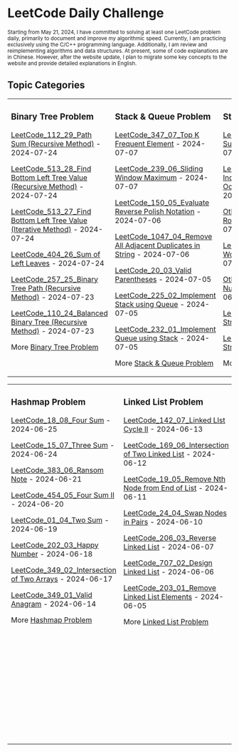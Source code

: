 # LeetCode Daily Challenge

<small>
Starting from May 21, 2024, I have committed to solving at least one LeetCode problem daily, primarily to document and improve my algorithmic speed. Currently, I am practicing exclusively using the C/C++ programming language. Additionally, I am review and reimplementing algorithms and data structures. At present, some of code explanations are in Chinese. However, after the website update, I plan to migrate some key concepts to the website and provide detailed explanations in English.
</small>

## Topic Categories

<table>
<tr>

<td valign="top" width="33%">

### Binary Tree Problem
<!-- Binary Tree Problem List -->
[LeetCode_112_29_Path Sum (Recursive Method)](https://github.com/EdwardShiung/LeetCode/blob/main/Top_Interview/BinaryTree/24_112_Path_Sum/24_112_Path_Sum_Recursive_Method.cpp) - 2024-07-24

[LeetCode_513_28_Find Bottom Left Tree Value (Recursive Method)](https://github.com/EdwardShiung/LeetCode/blob/main/Top_Interview/BinaryTree/23_513_Find_Bottom_Left_Tree_Value/23_513_Find_Bottom_Left_Tree_Value_Recursive_Method_01.cpp) - 2024-07-24

[LeetCode_513_27_Find Bottom Left Tree Value (Iterative Method)](https://github.com/EdwardShiung/LeetCode/blob/main/Top_Interview/BinaryTree/23_513_Find_Bottom_Left_Tree_Value/23_513_Find_Bottom_Left_Tree_Value_Iterative_Method.cpp) - 2024-07-24

[LeetCode_404_26_Sum of Left Leaves](https://github.com/EdwardShiung/LeetCode/blob/main/Top_Interview/BinaryTree/22_Sum_of_Left_Leaves/22_Sum_of_Left_Leaves_Recursive_Method.cpp) - 2024-07-24

[LeetCode_257_25_Binary Tree Path (Recursive Method)](https://github.com/EdwardShiung/LeetCode/blob/main/Top_Interview/BinaryTree/21_257_Binary_Tree_Paths/21_257_Binary_Tree_Path_Recursive_Method.cpp) - 2024-07-23

[LeetCode_110_24_Balanced Binary Tree (Recursive Method)](https://github.com/EdwardShiung/LeetCode/blob/main/Top_Interview/BinaryTree/20_110_Balanced_Binary_Tree/20_110_Balanced_Binary_Tree_Iterative_Method.cpp) - 2024-07-23


More [Binary Tree Problem](https://github.com/EdwardShiung/LeetCode/blob/main/Top_Interview/BinaryTree/BinaryTreeProblem.md)
</td>

<td valign="top" width="33%">

### Stack & Queue Problem
<!-- Stack & Queue Problem List -->
[LeetCode_347_07_Top K Frequent Element](https://github.com/EdwardShiung/LeetCode/blob/main/Top_Interview/StackQueue/07_347_Top_K_Frequent_Elements/07_347_Top_K_Frequent_Elements.cpp) - 2024-07-07

[LeetCode_239_06_Sliding Window Maximum](https://github.com/EdwardShiung/LeetCode/blob/main/Top_Interview/StackQueue/06_239_Sliding_Window_Maximum/06_239_Sliding_Window_Maximum.cpp) - 2024-07-07

[LeetCode_150_05_Evaluate Reverse Polish Notation](https://github.com/EdwardShiung/LeetCode/blob/main/Top_Interview/StackQueue/05_150_Evaluate_Reverse_Polish_Notation/05_150_Evaluate_Reverse_Polish_Notation.cpp) - 2024-07-06

[LeetCode_1047_04_Remove All Adjacent Duplicates in String](https://github.com/EdwardShiung/LeetCode/blob/main/Top_Interview/StackQueue/04_1047_Remove_All_Adjacent_Duplicates_in_String/04_1047_Remove_All_Adjacent_Duplicates_in_String.cpp) - 2024-07-06

[LeetCode_20_03_Valid Parentheses](https://github.com/EdwardShiung/LeetCode/blob/main/Top_Interview/StackQueue/03_20_Valid_Parentheses/03_20_Valid_Parentheses.cpp) - 2024-07-05

[LeetCode_225_02_Implement Stack using Queue](https://github.com/EdwardShiung/LeetCode/blob/main/Top_Interview/StackQueue/02_225_Implement_Stack_using_Queues/02_225_Implement_Stack_using_Queues.cpp) - 2024-07-05

[LeetCode_232_01_Implement Queue using Stack](https://github.com/EdwardShiung/LeetCode/blob/main/Top_Interview/StackQueue/01_232_Implement_Queue_using_Stack/01_232_Implement_Queue_using_Stack.cpp) - 2024-07-05
<!-- More on -->
More [Stack & Queue Problem]()
</td>

<td valign="top" width="34%">

### String Problem
<!-- String Problem List -->
[LeetCode_459_07_Repeated Substring Pattern](https://github.com/EdwardShiung/LeetCode/blob/main/Top_Interview/StringQuestion/07_459_Repeated_Substring_Pattern/07_459_Repeated_Substring_Pattern.cpp) - 2024-07-04

[LeetCode_28_06_Find the Index of the First Occurrence in a String](https://github.com/EdwardShiung/LeetCode/blob/main/Top_Interview/StringQuestion/06_28_Find_the_Index_of_the_First_Occurrence_in_a_Strgin/06_28_Find_the_Index_of_the_First_Occurrence_in_a_String.cpp) - 2024-07-03

[Other Source_05_Right Rotation of a String](https://github.com/EdwardShiung/LeetCode/blob/main/Top_Interview/StringQuestion/05_Right_Rotation_of_a_String/05_Right_Rotation_of_a_String.cpp) - 2024-07-02

[LeetCode_151_04_Reverse Words in a String](https://github.com/EdwardShiung/LeetCode/blob/main/Top_Interview/StringQuestion/04_151_Reverse_Words_in_a_String/04_151_Reverse_Words_in_a_String.cpp) - 2024-07-01

[Other Source_03_Change Number to String](https://github.com/EdwardShiung/LeetCode/blob/main/Top_Interview/StringQuestion/03_ChangeNumToString/03_ChangeNumToString.cpp) - 2024-06-28

[LeetCode_541_02_Reverse String II](https://github.com/EdwardShiung/LeetCode/blob/main/Top_Interview/StringQuestion/02_541_Reverse_String_II/02_Reverse_String_II.cpp) - 2024-06-27

[LeetCode_344_01 Reverse String](https://github.com/EdwardShiung/LeetCode/blob/main/Top_Interview/StringQuestion/01_344_Reverse_String/01_344_Reverse_String.cpp) - 2024-06-26
<!-- More on -->
More [String Problem]()
</td>



</tr>

</table>


<table>

<tr>

<td valign="top" width="34%">

### Hashmap Problem
<!-- Hashmap Problem List -->
[LeetCode_18_08_Four Sum](https://github.com/EdwardShiung/LeetCode/blob/main/Top_Interview/Hashmap/08_18_4Sum/08_18_4Sum.cpp) - 2024-06-25

[LeetCode_15_07_Three Sum](https://github.com/EdwardShiung/LeetCode/blob/main/Top_Interview/Hashmap/07_15_3Sum/07_15_3Sum.cpp) - 2024-06-24

[LeetCode_383_06_Ransom Note](https://github.com/EdwardShiung/LeetCode/blob/main/Top_Interview/Hashmap/06_383_Ransom_Note/06_383_Ransom_Note.cpp) - 2024-06-21

[LeetCode_454_05_Four Sum II](https://github.com/EdwardShiung/LeetCode/blob/main/Top_Interview/Hashmap/05_454_4Sum_II/05_454_4Sum_II.cpp) - 2024-06-20

[LeetCode_01_04_Two Sum](https://github.com/EdwardShiung/LeetCode/blob/main/Top_Interview/Hashmap/04_01_Two_Sum/04_01_Two_Sum.cpp) - 2024-06-19

[LeetCode_202_03_Happy Number](https://github.com/EdwardShiung/LeetCode/blob/main/Top_Interview/Hashmap/03_202_Happy_Number/03_202_Happy_Number.cpp) - 2024-06-18

[LeetCode_349_02_Intersection of Two Arrays](https://github.com/EdwardShiung/LeetCode/blob/main/Top_Interview/Hashmap/03_202_Happy_Number/03_202_Happy_Number.cpp) - 2024-06-17

[LeetCode_349_01_Valid Anagram](https://github.com/EdwardShiung/LeetCode/blob/main/Top_Interview/Hashmap/01_242_Valid_Anagram/01_242_Valid_Anagram.cpp) - 2024-06-14
<!-- More on -->
More [Hashmap Problem]()
</td>

<td valign="top" width="33%">

### Linked List Problem
<!-- Linked List Problem List -->
[LeetCode_142_07_Linked LIst Cycle II](https://github.com/EdwardShiung/LeetCode/blob/main/Top_Interview/LinkedList/07_142_Linked_List_Cycle_II/07_142_Linked_List_Cycle_II.cpp) - 2024-06-13

[LeetCode_169_06_Intersection of Two Linked List](https://github.com/EdwardShiung/LeetCode/blob/main/Top_Interview/LinkedList/06_169_Intersection_of_Two_Linked_List/06_160_Intersection_of_Two_Linked_List.cpp) - 2024-06-12

[LeetCode_19_05_Remove Nth Node from End of List](https://github.com/EdwardShiung/LeetCode/blob/main/Top_Interview/LinkedList/05_19_Remove_Nth_Node_From_End_of_List/05_19_Remove_Nth_Node_From_End_of_List.cpp) - 2024-06-11

[LeetCode_24_04_Swap Nodes in Pairs](https://github.com/EdwardShiung/LeetCode/blob/main/Top_Interview/LinkedList/04_24_Swap_Nodes_in_Pairs/04_24_Swap_Nodes_in_Pairs_01.cpp) - 2024-06-10

[LeetCode_206_03_Reverse Linked List](https://github.com/EdwardShiung/LeetCode/blob/main/Top_Interview/LinkedList/03_206_Reverse_Linked_List/03_206_Reverse_Linked_List.cpp) - 2024-06-07

[LeetCode_707_02_Design Linked List](https://github.com/EdwardShiung/LeetCode/blob/main/Top_Interview/LinkedList/02_707_Design_Linked_List/02_707_Design_Linked_List_02.cpp) - 2024-06-06

[LeetCode_203_01_Remove Linked List Elements](https://github.com/EdwardShiung/LeetCode/blob/main/Top_Interview/LinkedList/01_203_Remove_linked_list_Elements/01_203_Remove_Linked_List_Elements.cpp) - 2024-06-05
<!-- More on -->
More [Linked List Problem]()
</td>

<td valign="top" width="33%">

### Array Problem
<!-- Array Problem List -->
[LeetCode_54_15_Spiral Matrix II](https://github.com/EdwardShiung/LeetCode/blob/main/Top_Interview/Array/15_59_Spiral_Matrix_II/15_59_Spiral_Matrix_II.cpp) - 2024-06-04

[LeetCode_209_14_Minimum Size Sub-array Sum](https://github.com/EdwardShiung/LeetCode/blob/main/Top_Interview/Array/14_209_Minimum_Size_Subarray_Sum/14_209_Minimum_Size_Subarray_Sum.cpp) - 2024-06-03

[LeetCode_977_13_Squares of a Sorted Array](https://github.com/EdwardShiung/LeetCode/blob/main/Top_Interview/Array/13_977_Sequares_of_a_Sorted_Array/13_977_Squares_of_a_Sorted_Array.c) - 2024-05-31

[LeetCode_704_12_Binary Search](https://github.com/EdwardShiung/LeetCode/blob/main/Top_Interview/Array/12_704_Binary_Search/12_704_Binary_Search.c) - 2024-05-30

[LeetCode_274_11_H Index](https://github.com/EdwardShiung/LeetCode/blob/main/Top_Interview/Array/11_274_H_Index/11_274_H_Index.c) - 2024-05-29

[LeetCode_45_10_Jump Game II](https://github.com/EdwardShiung/LeetCode/blob/main/Top_Interview/Array/10_45_Jump_Game_II/10_45_Jump_Game_II.c) - 2024-05-29

[LeetCode_55_09_Jump Game](https://github.com/EdwardShiung/LeetCode/blob/main/Top_Interview/Array/09_55_Jump_Game/09_55_Jump_Game.c) - 2024-05-28

[LeetCode_122_08_Best Time To Buy and Sell Stock II](https://github.com/EdwardShiung/LeetCode/blob/main/Top_Interview/Array/08_122_Best_Time_to_Buy_and_Sell_Stock_II/08_122_Best_Time_to_Buy_and_Sell_Stock_II.c) - 2024-05-27

[LeetCode_121_07_Best Time To Buy and Sell Stock](https://github.com/EdwardShiung/LeetCode/blob/main/Top_Interview/Array/07_121_Best_Time_to_Buy_and_Sell_Stock/07_121_Best_Time_to_Buy_and_Sell_Stock.c) - 2024-05-23

[LeetCode_189_06_Rotated Array](https://github.com/EdwardShiung/LeetCode/blob/main/Top_Interview/Array/06_189_Rotate_Array/06_189_Rotate_Array.c) - 2024-05-22

[LeetCode_169_05_Majority Elements](https://github.com/EdwardShiung/LeetCode/blob/main/Top_Interview/Array/05_169_Majority_Element/05_169_Majority_Element.c) - 2024-05-21
<!-- More on -->
More [Array Problem]()
</td>

</tr>

</table>